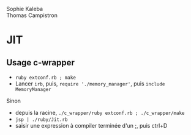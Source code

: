 Sophie Kaleba </br>
Thomas Campistron

# JIT

## Usage c-wrapper

- ```ruby extconf.rb ; make```
- Lancer ```irb```, puis, ```require './memory_manager'```, puis ```include MemoryManager```

Sinon 
- depuis la racine, ```./c_wrapper/ruby extconf.rb ; ./c_wrapper/make```
- ```jsp | ./ruby/Jit.rb```
- saisir une expression à compiler terminée d'un ;, puis ctrl+D
